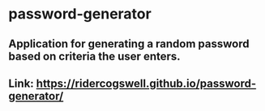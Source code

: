 # password-generator

## Application for generating a random password based on criteria the user enters.

## Link: https://ridercogswell.github.io/password-generator/ 